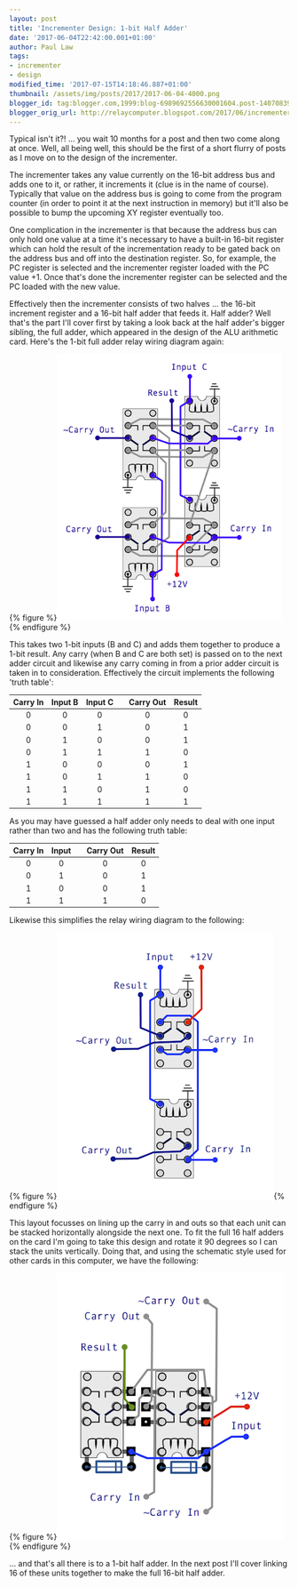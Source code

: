 ```yaml
---
layout: post
title: 'Incrementer Design: 1-bit Half Adder'
date: '2017-06-04T22:42:00.001+01:00'
author: Paul Law
tags:
- incrementer
- design
modified_time: '2017-07-15T14:18:46.887+01:00'
thumbnail: /assets/img/posts/2017/2017-06-04-4000.png
blogger_id: tag:blogger.com,1999:blog-6989692556630001604.post-1407083931821601984
blogger_orig_url: http://relaycomputer.blogspot.com/2017/06/incrementer-design-1-bit-half-adder.html
---
```


Typical isn't it?! ... you wait 10 months for a post and then two come 
along at once. Well, all being well, this should be the first of a short 
flurry of posts as I move on to the design of the incrementer.

The 
incrementer takes any value currently on the 16-bit address bus and adds one 
to it, or rather, it increments it (clue is in the name of course). Typically 
that value on the address bus is going to come from the program counter (in 
order to point it at the next instruction in memory) but it'll also be 
possible to bump the upcoming XY register eventually too.

One 
complication in the incrementer is that because the address bus can only hold 
one value at a time it's necessary to have a built-in 16-bit register which 
can hold the result of the incrementation ready to be gated back on the 
address bus and off into the destination register. So, for example, the PC 
register is selected and the incrementer register loaded with the PC value +1. 
Once that's done the incrementer register can be selected and the PC loaded 
with the new value.

Effectively then the incrementer consists of 
two halves ... the 16-bit increment register and a 16-bit half adder that 
feeds it. Half adder? Well that's the part I'll cover first by taking a look 
back at the half adder's bigger sibling, the full adder, which appeared in the 
design of the ALU arithmetic card. Here's the 1-bit full adder relay wiring 
diagram again:

{% figure %}![1-bit full adder relay diagram](/assets/img/posts/2017/2017-06-04-0000.png){% endfigure %}

This takes two 
1-bit inputs (B and C) and adds them together to produce a 1-bit result. Any 
carry (when B and C are both set) is passed on to the next adder circuit and 
likewise any carry coming in from a prior adder circuit is taken in to 
consideration. Effectively the circuit implements the following 'truth 
table':

| Carry In | Input B | Input C |   | Carry Out | Result |
| :------: | :-----: | :-----: | - | :-------: | :----: |
| 0        | 0       | 0       |   | 0         | 0      |
| 0        | 0       | 1       |   | 0         | 1      |
| 0        | 1       | 0       |   | 0         | 1      |
| 0        | 1       | 1       |   | 1         | 0      |
| 1        | 0       | 0       |   | 0         | 1      |
| 1        | 0       | 1       |   | 1         | 0      |
| 1        | 1       | 0       |   | 1         | 0      |
| 1        | 1       | 1       |   | 1         | 1      |

As you may have guessed a half adder only needs to deal with one input 
rather than two and has the following truth table:

| Carry In | Input |   | Carry Out | Result |
| :------: | :---: | - | :-------: | :----: |
| 0        | 0     |   | 0         | 0      |
| 0        | 1     |   | 0         | 1      |
| 1        | 0     |   | 0         | 1      |
| 1        | 1     |   | 1         | 0      |

Likewise this simplifies the relay wiring diagram to the following:

{% figure %}![1-bit half adder relay diagram](/assets/img/posts/2017/2017-06-04-0001.png){% endfigure %}

This layout 
focusses on lining up the carry in and outs so that each unit can be stacked 
horizontally alongside the next one. To fit the full 16 half adders on the 
card I'm going to take this design and rotate it 90 degrees so I can stack the 
units vertically. Doing that, and using the schematic style used for other 
cards in this computer, we have the following:

{% figure %}![1-bit half adder rotated relay diagram](/assets/img/posts/2017/2017-06-04-0002.png){% endfigure %}

... and 
that's all there is to a 1-bit half adder. In the next post I'll cover linking 
16 of these units together to make the full 16-bit half adder. 